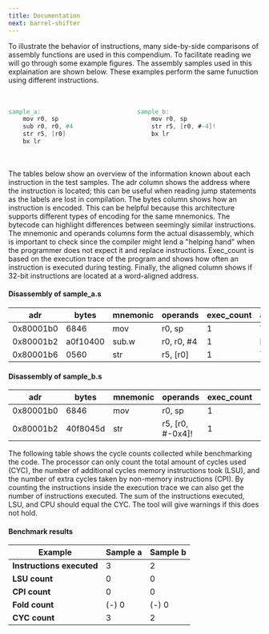 ```yaml
---
title: Documentation
next: barrel-shifter
---
```

<style>
  .side-by-side {
    display: flex;
    gap: 10px;
    padding-top: 20px;
    padding-bottom: 20px;
  }
  .box {
    flex: 1;
    border: none;
    box-sizing: border-box;
  }
  @media (max-width: 400px) {
            .side-by-side {
                flex-direction: column;
            }
        }
</style>

To illustrate the behavior of instructions, many side-by-side comparisons of assembly functions are used in this compendium. To facilitate reading we will go through some example figures. The assembly samples used in this explaination are shown below.
These examples perform the same funuction using different instructions.


<div class="side-by-side">
  <div class="box">

```verilog {filename="sample_a.s"}
sample_a:
    mov r0, sp
    sub r0, r0, #4
    str r5, [r0]
    bx lr
```
  </div>
  <div class="box">

```verilog {filename="sample_b.s"}
sample_b:
    mov r0, sp
    str r5, [r0, #-4]!
    bx lr

```
  </div>
</div>


The tables below show an overview of the information known about each instruction in the test samples. The adr column shows the address where the instruction is located; this can be useful when reading jump statements as the labels are lost in compilation. The bytes column shows how an instruction is encoded. This can be helpful because this architecture supports different types of encoding for the same mnemonics. The bytecode can highlight differences between seemingly similar instructions. The mnemonic and operands columns form the actual disassembly, which is important to check since the compiler might lend a "helping hand" when the programmer does not expect it and replace instructions. Exec_count is based on the execution trace of the program and shows how often an instruction is executed during testing. Finally, the aligned column shows if 32-bit instructions are located at a word-aligned address.

#### Disassembly of sample_a.s
| adr        | bytes    | mnemonic | operands      | exec_count | aligned |
|------------|----------|----------|---------------|------------|---------|
| 0x80001b0  | 6846     | mov      | r0, sp        | 1          | True    |
| 0x80001b2  | a0f10400 | sub.w    | r0, r0, #4    | 1          | False   |
| 0x80001b6  | 0560     | str      | r5, [r0]      | 1          | True    |

#### Disassembly of sample_b.s
| adr        | bytes    | mnemonic | operands            | exec_count | aligned |
|------------|----------|----------|---------------------|------------|---------|
| 0x80001b0  | 6846     | mov      | r0, sp              | 1          | True    |
| 0x80001b2  | 40f8045d | str      | r5, [r0, #-0x4]!    | 1          | False   |


The following table shows the cycle counts collected while benchmarking the code. The processor can only count the total amount of cycles used (CYC), the number of additional cycles memory instructions took (LSU), and the number of extra cycles taken by non-memory instructions (CPI). By counting the instructions inside the execution trace we can also get the number of instructions executed. The sum of the instructions executed, LSU, and CPU should equal the CYC. The tool will give warnings if this does not hold.

#### Benchmark results
| Example                  | Sample a | Sample b |
|-------------------------|------------------------------------------------|------------------------------------------------|
| **Instructions executed**| 3                                              | 2                                              |
| **LSU count**            | 0                                              | 0                                              |
| **CPI count**            | 0                                              | 0                                              |
| **Fold count**           | (-) 0                                          | (-) 0                                          |
| **CYC count**            | 3                                              | 2                                              |

